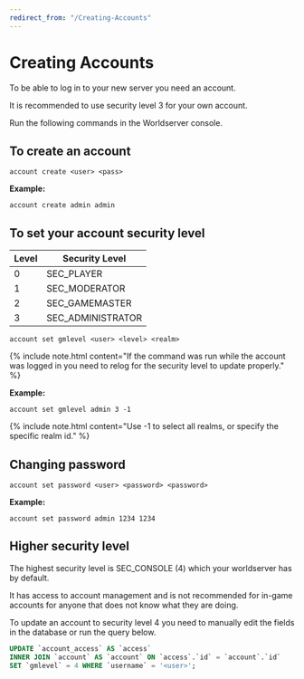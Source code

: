 ```yaml
---
redirect_from: "/Creating-Accounts"
---
```


# Creating Accounts

To be able to log in to your new server you need an account. 

It is recommended to use security level 3 for your own account.

Run the following commands in the Worldserver console.

## To create an account

```
account create <user> <pass>
```

**Example:**

```
account create admin admin
```

## To set your account security level

| Level | Security Level    |
|-------|-------------------|
| 0     | SEC_PLAYER        |
| 1     | SEC_MODERATOR     |
| 2     | SEC_GAMEMASTER    |
| 3     | SEC_ADMINISTRATOR |

```
account set gmlevel <user> <level> <realm>
```

{% include note.html content="If the command was run while the account was logged in you need to relog for the security level to update properly." %}

**Example:**

```
account set gmlevel admin 3 -1
```

{% include note.html content="Use -1 to select all realms, or specify the specific realm id." %}

## Changing password

```
account set password <user> <password> <password>
```

**Example:**

```
account set password admin 1234 1234
```

## Higher security level

The highest security level is SEC_CONSOLE (4) which your worldserver has by default.

It has access to account management and is not recommended for in-game accounts for anyone that does not know what they are doing.

To update an account to security level 4 you need to manually edit the fields in the database or run the query below.

```sql
UPDATE `account_access` AS `access`
INNER JOIN `account` AS `account` ON `access`.`id` = `account`.`id`
SET `gmlevel` = 4 WHERE `username` = '<user>';
```
